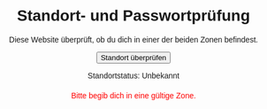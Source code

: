 <!DOCTYPE html>
<html lang="en">
<head>
  <meta charset="UTF-8">
  <meta name="viewport" content="width=device-width, initial-scale=1.0">
  <title>Standort- und Passwortprüfung</title>
  <style>
    body {
      font-family: Arial, sans-serif;
      text-align: center;
      padding: 20px;
    }
    .hidden {
      display: none;
    }
    .zone-status {
      margin-top: 20px;
      color: red;
    }
    .in-zone {
      color: green;
    }
  </style>
</head>
<body>
  <h1>Standort- und Passwortprüfung</h1>
  <p>Diese Website überprüft, ob du dich in einer der beiden Zonen befindest.</p>

  <button id="checkLocation">Standort überprüfen</button>
  <p id="locationStatus">Standortstatus: Unbekannt</p>

  <div id="zone1Actions" class="hidden">
    <button id="generatePassword">Passwort generieren</button>
    <p id="password">Passwort: Nicht generiert</p>
  </div>

  <div id="zone2Actions" class="hidden">
    <p>Gib das Passwort ein, das in Zone 1 generiert wurde:</p>
    <input type="text" id="inputPassword" placeholder="Passwort eingeben">
    <button id="submitPassword">Passwort prüfen</button>
    <p id="passwordFeedback"></p>
  </div>

  <p class="zone-status" id="zoneStatus">Bitte begib dich in eine gültige Zone.</p>

  <script>
    // Koordinaten der Zonen (in Dezimalgraden)
    const zone1 = { lat: 51.363167, lon: 12.407650, radius: 40 }; // Zone 1: Passwort wird generiert
    const zone2 = { lat: 51.370783, lon: 12.408583, radius: 40 }; // Zone 2: Passwort kann eingegeben werden

    // Globale Variablen
    let currentPassword = null; // Speichert das generierte Passwort
    let someoneInZone1 = false; // Status: Ist jemand in Zone 1?

    // Entfernung zwischen zwei Koordinaten berechnen
    const calculateDistance = (lat1, lon1, lat2, lon2) => {
      const toRad = (value) => (value * Math.PI) / 180;
      const R = 6371e3; // Erdradius in Metern
      const φ1 = toRad(lat1);
      const φ2 = toRad(lat2);
      const Δφ = toRad(lat2 - lat1);
      const Δλ = toRad(lon2 - lon1);
      const a = Math.sin(Δφ / 2) * Math.sin(Δφ / 2) +
                Math.cos(φ1) * Math.cos(φ2) *
                Math.sin(Δλ / 2) * Math.sin(Δλ / 2);
      const c = 2 * Math.atan2(Math.sqrt(a), Math.sqrt(1 - a));
      return R * c; // Entfernung in Metern
    };

    const isWithinZone = (lat, lon, zone) => {
      const distance = calculateDistance(lat, lon, zone.lat, zone.lon);
      return distance <= zone.radius;
    };

    // Standort prüfen
    document.getElementById('checkLocation').addEventListener('click', () => {
      if (!navigator.geolocation) {
        alert('Geolocation wird von deinem Browser nicht unterstützt.');
        return;
      }

      navigator.geolocation.getCurrentPosition((position) => {
        const { latitude, longitude } = position.coords;
        document.getElementById('locationStatus').textContent = 
          `Dein Standort: Lat ${latitude.toFixed(5)}, Lon ${longitude.toFixed(5)}`;

        let inZone1 = isWithinZone(latitude, longitude, zone1);
        let inZone2 = isWithinZone(latitude, longitude, zone2);

        if (inZone1) {
          document.getElementById('zoneStatus').textContent = 'Du bist in Zone 1.';
          document.getElementById('zoneStatus').className = 'zone-status in-zone';
          document.getElementById('zone1Actions').classList.remove('hidden');
          someoneInZone1 = true; // Signalisiert, dass jemand in Zone 1 ist
        } else {
          document.getElementById('zone1Actions').classList.add('hidden');
        }

        if (inZone2) {
          document.getElementById('zoneStatus').textContent = 'Du bist in Zone 2.';
          document.getElementById('zoneStatus').className = 'zone-status in-zone';
          document.getElementById('zone2Actions').classList.remove('hidden');

          // Prüfen, ob jemand in Zone 1 ist
          if (!someoneInZone1) {
            document.getElementById('passwordFeedback').textContent = 
              'Es ist niemand in Zone 1. Bitte warte.';
          } else {
            document.getElementById('passwordFeedback').textContent = '';
          }
        } else {
          document.getElementById('zone2Actions').classList.add('hidden');
        }

        if (!inZone1 && !inZone2) {
          document.getElementById('zoneStatus').textContent = 
            'Bitte begib dich in eine gültige Zone.';
          document.getElementById('zoneStatus').className = 'zone-status';
        }
      });
    });

    // Passwort generieren
    document.getElementById('generatePassword').addEventListener('click', () => {
      currentPassword = Math.random().toString(36).slice(-8);
      document.getElementById('password').textContent = `Passwort: ${currentPassword}`;
    });

    // Passwort prüfen
    document.getElementById('submitPassword').addEventListener('click', () => {
      const enteredPassword = document.getElementById('inputPassword').value;
      if (enteredPassword === currentPassword) {
        document.getElementById('passwordFeedback').textContent = 
          'Passwort korrekt! Zugriff erlaubt.';
        document.getElementById('passwordFeedback').style.color = 'green';
      } else {
        document.getElementById('passwordFeedback').textContent = 
          'Passwort falsch. Bitte erneut versuchen.';
        document.getElementById('passwordFeedback').style.color = 'red';
      }
    });
  </script>
</body>
</html>
